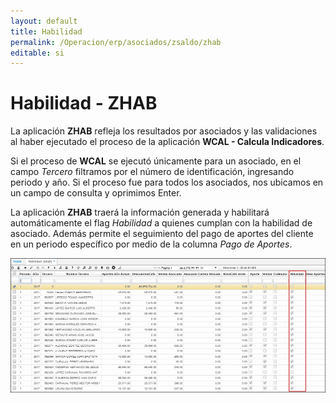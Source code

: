 ```yaml
---
layout: default
title: Habilidad
permalink: /Operacion/erp/asociados/zsaldo/zhab
editable: si
---
```


# Habilidad - ZHAB

La aplicación **ZHAB** refleja los resultados por asociados y las validaciones al haber ejecutado el proceso de la aplicación **WCAL - Calcula Indicadores**.  

Si el proceso de **WCAL** se ejecutó únicamente para un asociado, en el campo _Tercero_ filtramos por el número de identificación, ingresando periodo y año. Si el proceso fue para todos los asociados, nos ubicamos en un campo de consulta y oprimimos Enter.  

La aplicación **ZHAB** traerá la información generada y habilitará automáticamente el flag _Habilidad_ a quienes cumplan con la habilidad de asociado. Además permite el seguimiento del pago de aportes del cliente en un periodo específico por medio de la columna _Pago de Aportes_.  

![](zhab.png)

